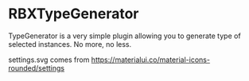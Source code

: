 # RBXTypeGenerator
TypeGenerator is a very simple plugin allowing you to generate type of selected instances. No more, no less.

settings.svg comes from https://materialui.co/material-icons-rounded/settings
